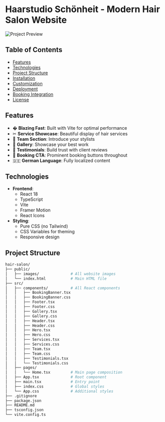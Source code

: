 # Haarstudio Schönheit - Modern Hair Salon Website

![Project Preview](public/images/salon-preview.jpg)

## Table of Contents
- [Features](#features)
- [Technologies](#technologies)
- [Project Structure](#project-structure)
- [Installation](#installation)
- [Customization](#customization)
- [Deployment](#deployment)
- [Booking Integration](#booking-integration)
- [License](#license)

## Features
- � **Blazing Fast**: Built with Vite for optimal performance
- ✂ **Service Showcase**: Beautiful display of hair services
- 👥 **Team Section**: Introduce your stylists
- 📸 **Gallery**: Showcase your best work
- 💬 **Testimonials**: Build trust with client reviews
- 📅 **Booking CTA**: Prominent booking buttons throughout
- 🇩🇪 **German Language**: Fully localized content

## Technologies
- **Frontend**:
  - React 18
  - TypeScript
  - Vite
  - Framer Motion
  - React Icons
- **Styling**:
  - Pure CSS (no Tailwind)
  - CSS Variables for theming
  - Responsive design

## Project Structure
```bash
hair-salon/
├── public/
│   ├── images/              # All website images
│   └── index.html           # Main HTML file
├── src/
│   ├── components/          # All React components
│   │   ├── BookingBanner.tsx
│   │   ├── BookingBanner.css
│   │   ├── Footer.tsx
│   │   ├── Footer.css
│   │   ├── Gallery.tsx
│   │   ├── Gallery.css
│   │   ├── Header.tsx
│   │   ├── Header.css
│   │   ├── Hero.tsx
│   │   ├── Hero.css
│   │   ├── Services.tsx
│   │   ├── Services.css
│   │   ├── Team.tsx
│   │   ├── Team.css
│   │   ├── Testimonials.tsx
│   │   └── Testimonials.css
│   ├── pages/
│   │   └── Home.tsx         # Main page composition
│   ├── App.tsx              # Root component
│   ├── main.tsx             # Entry point
│   ├── index.css            # Global styles
│   └── App.css              # Additional styles
├── .gitignore
├── package.json
├── README.md
├── tsconfig.json
└── vite.config.ts
